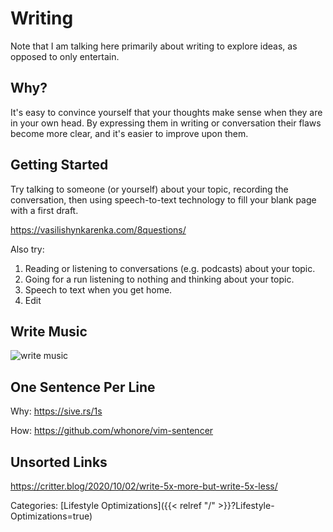 # Writing

Note that I am talking here primarily about writing to explore ideas, as
opposed to only entertain.

## Why?

It's easy to convince yourself that your thoughts make sense when they are in
your own head.
By expressing them in writing or conversation their flaws become more clear,
and it's easier to improve upon them.

## Getting Started

Try talking to someone (or yourself) about your topic, recording the
conversation, then using speech-to-text technology to fill your blank page with
a first draft.

https://vasilishynkarenka.com/8questions/

Also try:

1. Reading or listening to conversations (e.g. podcasts) about your topic.
1. Going for a run listening to nothing and thinking about your topic.
1. Speech to text when you get home.
1. Edit

## Write Music

![write music](/docs/lifestyle-optimizations/write-music.jpg)

## One Sentence Per Line

Why: https://sive.rs/1s

How: https://github.com/whonore/vim-sentencer

## Unsorted Links

https://critter.blog/2020/10/02/write-5x-more-but-write-5x-less/

Categories: [Lifestyle Optimizations]({{< relref "/" >}}?Lifestyle-Optimizations=true)